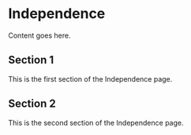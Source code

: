 # Independence

Content goes here.

## Section 1

This is the first section of the Independence page.

## Section 2

This is the second section of the Independence page.

